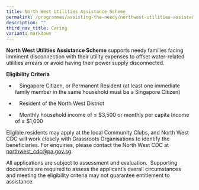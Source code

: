 ```yaml
---
title: North West Utilities Assistance Scheme
permalink: /programmes/assisting-the-needy/northwest-utilities-assistance-scheme/
description: ""
third_nav_title: Caring
variant: markdown
---
```

**North West Utilities Assistance Scheme** supports needy families facing imminent disconnection with their utility expenses to offset water-related utilities arrears or avoid having their power supply disconnected.
 
        
**Eligibility Criteria**

*    Singapore Citizen, or Permanent Resident (at least one immediate family member in the same household must be a Singapore Citizen)

*    Resident of the North West District 

*    Monthly household income of ≤ $3,500 or monthly per capita Income of ≤ $1,000

    
Eligible residents may apply at the local Community Clubs, and North West CDC will work closely with Grassroots Organisations to identify the beneficiaries. For enquiries, please contact the North West CDC at [northwest\_cdc@pa.gov.sg](mailto:northwest_cdc@pa.gov.sg).

        
All applications are subject to assessment and evaluation.  Supporting documents are required to assess the applicant’s overall circumstances and meeting the eligibility criteria may not guarantee entitlement to assistance.